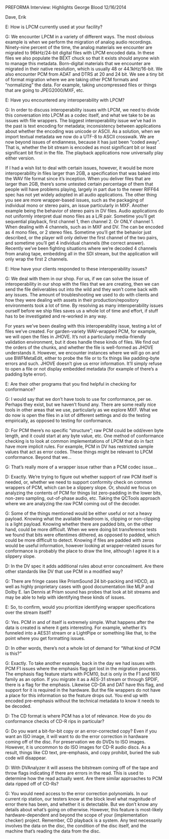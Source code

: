 PREFORMA Interview: Highlights
George Blood
12/16/2014

Dave, Erik  

E: How is LPCM currently used at your facility?

G: We encounter LPCM in a variety of different ways. The most obvious example is when we perform the migration of analog audio recordings. Ninety-nine percent of the time, the analog materials we encounter are migrated to 96kHz/24-bit digital files with LPCM encoded data. In these files we also populate the BEXT chuck so that it exists should anyone wish to manage this metadata. Born-digital materials that we encounter are migrated in their native resolution, which is usually 48 or 44.1kHz/16-bit. We also encounter PCM from ADAT and DTRS at 20 and 24 bit. We see a tiny bit of format migration where we are taking other PCM formats and “normalizing” the data. For example, taking uncompressed files or things that are going to JPEG2000/MXF, etc.  

E: Have you encountered any interoperability with LPCM?

G: In order to discuss interoperability issues with LPCM, we need to divide this conversation into LPCM as a codec itself, and what we take to be as issues with file wrappers. The biggest interoperability issue we’ve had in the past is text encoding for metadata; inconsistency between applications about whether the encoding was unicode or ASCII. As a solution, when we import textual metadata we now do a UTF-8 to ASCII crosswalk. We are now beyond issues of endianness, because it has just been “coded away”. That is, whether the bit stream is encoded as most significant bit or least significant bit first in the file. The playback applications now universally play either version.

If I had a wish list to deal with certain issues, however, it would be more interoperability in files larger than 2GB, a specification that was baked into the WAV file format since it’s inception. When you deliver files that are larger than 2GB, there’s some untested certain percentage of them that people will have problems playing, largely in part due to the newer RIFF64 spec has not yet widely adopted in all audio applications. The other thing you see are more wrapper-based issues, such as the packaging of individual mono or stereo pairs, an issue particularly in MXF. Another example being the behavior of stereo pairs in DV files. Audio applications do not uniformly interpret dual mono files as a L/R pair. Sometime you’ll get sequential playback, first channel 1, then channel 2. Or ONLY channel 1. When dealing with 4 channels, such as in MXF and DV.  The can be encoded as 4 mono files, or 2 stereo files. Sometime you’ll get the behavior just described, or the player will only deliver the first channel of the two pairs, and sometime you’ll get 4 individual channels (the correct answer).  Recently we’ve been fighting situations where we’re decoded 4 channels from analog tape, embedding all in the SDI stream, but the application will only wrap the first 2 channels.  

E: How have your clients responded to these interoperability issues?  

G: We deal with them in our shop. For us, if we can solve the issue of interoperability in our shop with the files that we are creating, then we can send the file deliverables out into the wild and they won’t come back with any issues. The amount of troubleshooting we used  to do with clients and how they were dealing with assets in their production/repository environments took a lot of time. By resolving as many interoperability issues ourself before we ship files saves us a whole lot of time and effort, if stuff has to be investigated and re-worked in any way. 

For years we’ve been dealing with this interoperability issue, testing a lot of files we’ve created. For garden-variety WAV-wrapped PCM, for example, we will open the files in JHOVE. It’s not a particularly media-friendly validation environment, but it does handle these kinds of files. We find out the orders of the chunks, and whether the file is well-formed as JHOVE understands it. However, we encounter instances where we will go on and use BWFMetaEdit, either to probe the file or to fix things like padding-byte errors and such. JHOVE doesn’t give us error information. It’ll simply refuse to open a file or not display embedded metadata (for example of there’s a padding byte error).  

E: Are their other programs that you find helpful in checking for conformance?

G: I would say that we don’t have tools to use for conformance, per se. Perhaps they exist, but we haven’t found any. There are some really nice tools in other areas that we use, particularly as we explore MXF. What we do now is open the files in a lot of different settings and do the testing empirically, as opposed to testing for conformance.

D: For PCM there’s no specific “structure”; raw PCM could be odd/even byte length, and it could start at any byte value, etc. One method of conformance checking is to look at common implementations of LPCM that do in fact have more implicit rules. For example, PCM in DV has restricted sample values that act as error codes. These things might be relevant to LPCM conformance. Beyond that we…  

G: That’s really more of a wrapper issue rather than a PCM codec issue…  

D: Exactly. We’re trying to figure out whether support of raw PCM itself is needed, or, whether we need to support conformity check on common wrappers of PCM, which can be a slippery slope. Or, should we focus on analyzing the contents of PCM for things list zero-padding in the lower bits, non-zero sampling, out-of-phase audio, etc. Taking the QCTools approach where we are analyzing the raw PCM coming out of the decoder.  

G: Some of the things mentioned would be either useful or not a heavy payload. Knowing what the available headroom is, clipping or non-clipping is a light payload. Knowing whether there are padded bits, on the other hand, could be more difficult. When we were doing bit transference tests we found that bits were oftentimes dithered, as opposed to padded, which could be more difficult to detect. Knowing if files are padded with zeros would be useful information, however looking at wrapper-related issues for conformance is probably the place to draw the line, although I agree it is a slippery slope.  

D: In the DV spec it adds additional rules about error concealment. Are there other standards like DV that use PCM in a modified way?  

G: There are fringe cases like PrismSound 24 bit-packing and HDCD, as well as highly proprietary cases with good documentation like MLP and Dolby E. Ian Dennis at Prism sound has probes that look at bit streams and may be able to help with identifying these kinds of issues.  

E: So, to confirm, would you prioritize identifying wrapper specifications over the stream itself?  

G: Yes. PCM in and of itself is extremely simple. What happens after the data is created is where it gets interesting. For example, whether it’s funneled into a AES31 stream or a LightPipe or something like that, to the point where you get formatting issues.  

D: In other words, there’s not a whole lot of demand for “What kind of PCM is this?”  

G: Exactly. To take another example, back in the day we had issues with PCM F1 issues where the emphasis flag got lost in the migration process. The emphasis flag feature starts with PCM10, but is only in the F1 and 1610 family as an option. If you migrate it as a AES-31 stream or through SPDIF, there is a flag for the emphasis. Likewise CD-DA and DAT have this flag, and support for it is required in the hardware. But the file wrappers do not have a place for this information so the feature drops out. You end up with encoded pre-emphasis without the technical metadata to know it needs to be decoded.  

D: The CD format is where PCM has a lot of relevance. How do you do conformance checks of CD-R rips in particular?  

G: Do you want a bit-for-bit copy or an error-corrected copy? Even if you want an ISO image, it will want to do the error correction in hardware coming off of the disc. For preservation we do DVDs to ISO images. However, it is uncommon to do ISO images for CD-R audio discs. As a result, things like CD text, pre-emphasis, and copy prohibit, buried the sub code will disappear.  

D: With DVAnalyzer it will assess the bitstream coming off of the tape and throw flags indicating if there are errors in the read. This is used to determine how the read actually went. Are there similar approaches to PCM data ripped off of CD-Rs?  

G: You would need access to the error correction polynomials. In our current rip station, our testers know at the block level what magnitude of error there has been, and whether it is detectable. But we don’t know any details about what’s going on otherwise. However, this feature is most-likely hardware-dependent and beyond the scope of your (implementation checker) project. Remember, CD playback is a system. Any test necessarily involves the data on the disc, the condition of the disc itself, and the machine that’s reading the data from the disc.

